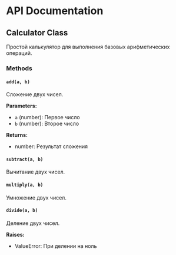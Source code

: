 # API Documentation

## Calculator Class

Простой калькулятор для выполнения базовых арифметических операций.

### Methods

#### `add(a, b)`
Сложение двух чисел.

**Parameters:**
- `a` (number): Первое число
- `b` (number): Второе число

**Returns:**
- number: Результат сложения

#### `subtract(a, b)`
Вычитание двух чисел.

#### `multiply(a, b)`
Умножение двух чисел.

#### `divide(a, b)`
Деление двух чисел.

**Raises:**
- ValueError: При делении на ноль